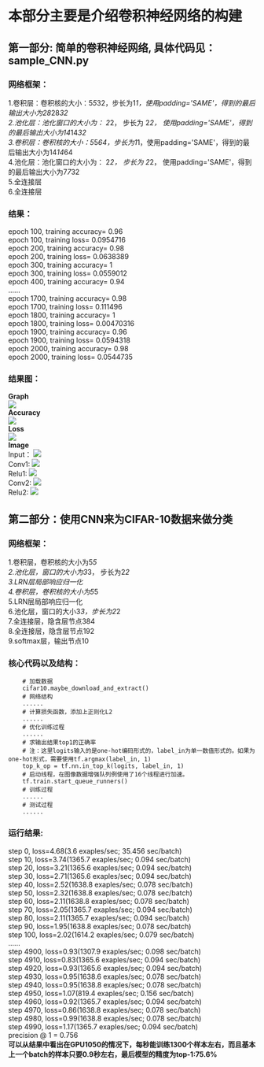 # 本部分主要是介绍卷积神经网络的构建

## 第一部分: 简单的卷积神经网络, 具体代码见：sample_CNN.py
### 网络框架：
1.卷积层：卷积核的大小：5*5*32，步长为1*1，使用padding='SAME'，得到的最后输出大小为28*28*32<br>
2.池化层：池化窗口的大小为： 2*2， 步长为 2*2， 使用padding='SAME'，得到的最后输出大小为14*14*32<br>
3.卷积层：卷积核的大小：5*5*64，步长为1*1，使用padding='SAME'，得到的最后输出大小为14*14*64<br>
4.池化层：池化窗口的大小为： 2*2， 步长为 2*2， 使用padding='SAME'，得到的最后输出大小为7*7*32<br>
5.全连接层<br>
6.全连接层<br>
### 结果：
epoch  100, training accuracy=  0.96<br>
epoch  100, training loss=  0.0954716<br>
epoch  200, training accuracy=  0.98<br>
epoch  200, training loss=  0.0638389<br>
epoch  300, training accuracy=  1<br>
epoch  300, training loss=  0.0559012<br>
epoch  400, training accuracy=  0.94<br>
......<br>
epoch  1700, training accuracy=  0.98<br>
epoch  1700, training loss=  0.111496<br>
epoch  1800, training accuracy=  1<br>
epoch  1800, training loss=  0.00470316<br>
epoch  1900, training accuracy=  0.96<br>
epoch  1900, training loss=  0.0594318<br>
epoch  2000, training accuracy=  0.98<br>
epoch  2000, training loss=  0.0544735<br>
### 结果图：
**Graph**<br>
![](https://github.com/Anosy/tensorflow_DL2/blob/master/CNN/result_picture/sample_graph.png)<br>
**Accuracy**<br>
![](https://github.com/Anosy/tensorflow_DL2/blob/master/CNN/result_picture/simple_accuracy.png)<br>
**Loss**<br>
![](https://github.com/Anosy/tensorflow_DL2/blob/master/CNN/result_picture/sample_loss.png)<br>
**Image**<br>
Input：
![](https://github.com/Anosy/tensorflow_DL2/blob/master/CNN/result_picture/simple_input.png)<br>
Conv1:
![](https://github.com/Anosy/tensorflow_DL2/blob/master/CNN/result_picture/simple_conv1.png)<br>
Relu1:
![](https://github.com/Anosy/tensorflow_DL2/blob/master/CNN/result_picture/simple_relu1.png)<br>
Conv2:
![](https://github.com/Anosy/tensorflow_DL2/blob/master/CNN/result_picture/simple_conv2.png)<br>
Relu2:
![](https://github.com/Anosy/tensorflow_DL2/blob/master/CNN/result_picture/simple_relu2.png)<br>

## 第二部分：使用CNN来为CIFAR-10数据来做分类
### 网络框架：
1.卷积层，卷积核的大小为5*5<br>
2.池化层，窗口的大小为3*3， 步长为2*2<br>
3.LRN层局部响应归一化<br>
4.卷积层，卷积核的大小为5*5<br>
5.LRN层局部响应归一化<br>
6.池化层，窗口的大小3*3，步长为2*2<br>
7.全连接层，隐含层节点384<br>
8.全连接层，隐含层节点192<br>
9.softmax层，输出节点10<br>
### 核心代码以及结构：

        # 加载数据
        cifar10.maybe_download_and_extract() 
        # 网络结构
        ......
        # 计算损失函数，添加上正则化L2
        ......
        # 优化训练过程
        ......
        # 求输出结果top1的正确率
        # 注：这里logits输入的是one-hot编码形式的，label_in为单一数值形式的。如果为one-hot形式，需要使用tf.argmax(label_in, 1)
        top_k_op = tf.nn.in_top_k(logits, label_in, 1) 
        # 启动线程，在图像数据增强队列例使用了16个线程进行加速。
        tf.train.start_queue_runners() 
        # 训练过程
        ......
        # 测试过程
        ......
        
### 运行结果:
step 0, loss=4.68(3.6 exaples/sec; 35.456 sec/batch)<br>
step 10, loss=3.74(1365.7 exaples/sec; 0.094 sec/batch)<br>
step 20, loss=3.21(1365.6 exaples/sec; 0.094 sec/batch)<br>
step 30, loss=2.71(1365.6 exaples/sec; 0.094 sec/batch)<br>
step 40, loss=2.52(1638.8 exaples/sec; 0.078 sec/batch)<br>
step 50, loss=2.32(1638.8 exaples/sec; 0.078 sec/batch)<br>
step 60, loss=2.11(1638.8 exaples/sec; 0.078 sec/batch)<br>
step 70, loss=2.05(1365.7 exaples/sec; 0.094 sec/batch)<br>
step 80, loss=2.11(1365.7 exaples/sec; 0.094 sec/batch)<br>
step 90, loss=1.95(1638.8 exaples/sec; 0.078 sec/batch)<br>
step 100, loss=2.02(1614.2 exaples/sec; 0.079 sec/batch)<br>
......<br>
step 4900, loss=0.93(1307.9 exaples/sec; 0.098 sec/batch)<br>
step 4910, loss=0.83(1365.6 exaples/sec; 0.094 sec/batch)<br>
step 4920, loss=0.93(1365.6 exaples/sec; 0.094 sec/batch)<br>
step 4930, loss=0.95(1638.6 exaples/sec; 0.078 sec/batch)<br>
step 4940, loss=0.95(1638.8 exaples/sec; 0.078 sec/batch)<br>
step 4950, loss=1.07(819.4 exaples/sec; 0.156 sec/batch)<br>
step 4960, loss=0.92(1365.7 exaples/sec; 0.094 sec/batch)<br>
step 4970, loss=0.86(1638.8 exaples/sec; 0.078 sec/batch)<br>
step 4980, loss=0.99(1638.8 exaples/sec; 0.078 sec/batch)<br>
step 4990, loss=1.17(1365.7 exaples/sec; 0.094 sec/batch)<br>
precision @ 1 = 0.756<br>
**可以从结果中看出在GPU1050的情况下，每秒能训练1300个样本左右，而且基本上一个batch的样本只要0.9秒左右，最后模型的精度为top-1:75.6%**


